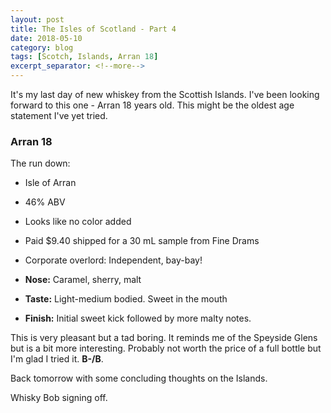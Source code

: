 ```yaml
---
layout: post
title: The Isles of Scotland - Part 4
date: 2018-05-10
category: blog
tags: [Scotch, Islands, Arran 18]
excerpt_separator: <!--more-->
---
```


It's my last day of new whiskey from the Scottish Islands. I've been looking forward to this one - Arran 18 years old. This might be the oldest age statement I've yet tried.

<!--more-->

### Arran 18

The run down:
* Isle of Arran
* 46% ABV
* Looks like no color added
* Paid $9.40 shipped for a 30 mL sample from Fine Drams
* Corporate overlord: Independent, bay-bay!

* **Nose:** Caramel, sherry, malt
* **Taste:** Light-medium bodied. Sweet in the mouth
* **Finish:** Initial sweet kick followed by more malty notes.

This is very pleasant but a tad boring. It reminds me of the Speyside Glens but is a bit more interesting. Probably not worth the price of a full bottle but I'm glad I tried it. **B-/B**.

Back tomorrow with some concluding thoughts on the Islands.

Whisky Bob signing off.

